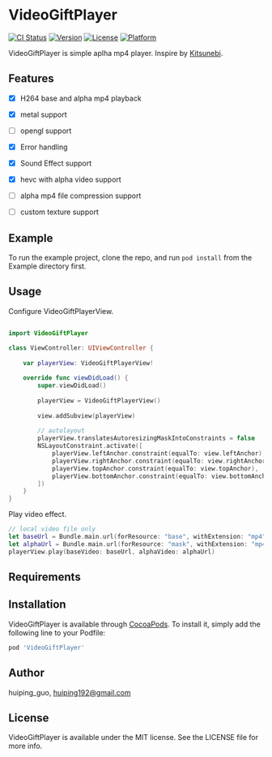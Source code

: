 # VideoGiftPlayer

[![CI Status](https://img.shields.io/travis/huiping192/VideoGiftPlayer.svg?style=flat)](https://travis-ci.org/huiping192/VideoGiftPlayer)
[![Version](https://img.shields.io/cocoapods/v/VideoGiftPlayer.svg?style=flat)](https://cocoapods.org/pods/VideoGiftPlayer)
[![License](https://img.shields.io/cocoapods/l/VideoGiftPlayer.svg?style=flat)](https://cocoapods.org/pods/VideoGiftPlayer)
[![Platform](https://img.shields.io/cocoapods/p/VideoGiftPlayer.svg?style=flat)](https://cocoapods.org/pods/VideoGiftPlayer)

VideoGiftPlayer is simple aplha mp4 player.  Inspire by [Kitsunebi](https://github.com/noppefoxwolf/Kitsunebi).

## Features

- [x]   H264 base and alpha mp4 playback
- [x]   metal support
- [ ]   opengl support
- [x]   Error handling
- [x]   Sound Effect support
- [x]   hevc with alpha video support
- [ ]   alpha mp4 file compression support
- [ ]   custom texture support


## Example

To run the example project, clone the repo, and run `pod install` from the Example directory first.
## Usage


Configure VideoGiftPlayerView.

```swift

import VideoGiftPlayer

class ViewController: UIViewController {
    
    var playerView: VideoGiftPlayerView!
    
    override func viewDidLoad() {
        super.viewDidLoad()
        
        playerView = VideoGiftPlayerView()
        
        view.addSubview(playerView)
        
        // autolayout
        playerView.translatesAutoresizingMaskIntoConstraints = false
        NSLayoutConstraint.activate([
            playerView.leftAnchor.constraint(equalTo: view.leftAnchor),
            playerView.rightAnchor.constraint(equalTo: view.rightAnchor),
            playerView.topAnchor.constraint(equalTo: view.topAnchor),
            playerView.bottomAnchor.constraint(equalTo: view.bottomAnchor)
        ])
    }
}
```

Play video effect.

```swift
// local video file only
let baseUrl = Bundle.main.url(forResource: "base", withExtension: "mp4")!
let alphaUrl = Bundle.main.url(forResource: "mask", withExtension: "mp4")!
playerView.play(baseVideo: baseUrl, alphaVideo: alphaUrl)
```

## Requirements

## Installation

VideoGiftPlayer is available through [CocoaPods](https://cocoapods.org). To install
it, simply add the following line to your Podfile:

```ruby
pod 'VideoGiftPlayer'
```

## Author

huiping_guo, huiping192@gmail.com

## License

VideoGiftPlayer is available under the MIT license. See the LICENSE file for more info.
